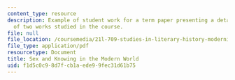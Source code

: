 ```yaml
---
content_type: resource
description: Example of student work for a term paper presenting a detailed comparison
  of two works studied in the course.
file: null
file_location: /coursemedia/21l-709-studies-in-literary-history-modernism-from-nietzsche-to-fellini-fall-2010/f1d5c0c98d7fcb1aede99fec31d61b75_MIT21L_709F10_assn01.pdf
file_type: application/pdf
resourcetype: Document
title: Sex and Knowing in the Modern World
uid: f1d5c0c9-8d7f-cb1a-ede9-9fec31d61b75
---
```

